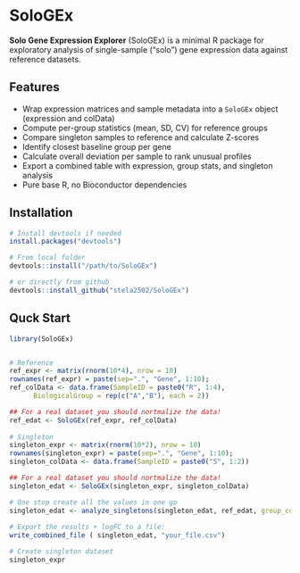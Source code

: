 # SoloGEx

**Solo Gene Expression Explorer** (SoloGEx) is a minimal R package for exploratory analysis 
of single-sample (“solo”) gene expression data against reference datasets.

## Features

- Wrap expression matrices and sample metadata into a `SoloGEx` object (expression and colData)
- Compute per-group statistics (mean, SD, CV) for reference groups
- Compare singleton samples to reference and calculate Z-scores
- Identify closest baseline group per gene
- Calculate overall deviation per sample to rank unusual profiles
- Export a combined table with expression, group stats, and singleton analysis
- Pure base R, no Bioconductor dependencies

## Installation

```r
# Install devtools if needed
install.packages("devtools")

# From local folder
devtools::install("/path/to/SoloGEx")

# or directly from github
devtools::install_github("stela2502/SoloGEx")
```

## Quck Start

```r
library(SoloGEx)


# Reference
ref_expr <- matrix(rnorm(10*4), nrow = 10)
rownames(ref_expr) = paste(sep=".", "Gene", 1:10);
ref_colData <- data.frame(SampleID = paste0("R", 1:4),
      BiologicalGroup = rep(c("A","B"), each = 2))

## For a real dataset you should nortmalize the data!
ref_edat <- SoloGEx(ref_expr, ref_colData)
  
# Singleton
singleton_expr <- matrix(rnorm(10*2), nrow = 10)
rownames(singleton_expr) = paste(sep=".", "Gene", 1:10);
singleton_colData <- data.frame(SampleID = paste0("S", 1:2))

## For a real dataset you should nortmalize the data!
singleton_edat <- SoloGEx(singleton_expr, singleton_colData)

# One stop create all the values in one go  
singleton_edat <- analyze_singletons(singleton_edat, ref_edat, group_col="BiologicalGroup")
  
# Export the results + logFC to a file:
write_combined_file ( singleton_edat, "your_file.csv")

# Create singleton dataset
singleton_expr
```
